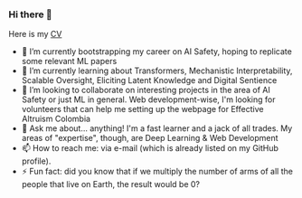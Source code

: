

<!--
**favalosdev/favalosdev** is a ✨ _special_ ✨ repository because its `README.md` (this file) appears on your GitHub profile.

Here are some ideas to get you started:

- 🔭 I’m currently working on ...
- 🌱 I’m currently learning ...
- 👯 I’m looking to collaborate on ...
- 🤔 I’m looking for help with ...
- 💬 Ask me about ...
- 📫 How to reach me: ...
- 😄 Pronouns: ...
- ⚡ Fun fact: ...
-->

### Hi there 👋

Here is my [CV](https://github.com/favalosdev/CV)

- 🔭 I’m currently bootstrapping my career on AI Safety, hoping to replicate some relevant ML papers
- 🌱 I’m currently learning about Transformers, Mechanistic Interpretability, Scalable Oversight, Eliciting Latent Knowledge and Digital Sentience
- 👯 I’m looking to collaborate on interesting projects in the area of AI Safety or just ML in general. Web development-wise, I'm looking for volunteers that can help me setting up the webpage for Effective Altruism Colombia
- 💬 Ask me about... anything! I'm a fast learner and a jack of all trades. My areas of "expertise", though, are Deep Learning & Web Development
- 📫 How to reach me: via e-mail (which is already listed on my GitHub profile).
- ⚡ Fun fact: did you know that if we multiply the number of arms of all the people that live on Earth, the result would be 0?
